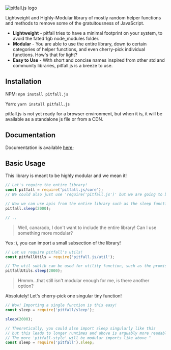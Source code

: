 ![pitfall.js logo](https://imgur.com/eqMsOvi.png)

Lightweight and Highly-Modular library of mostly random helper functions and methods to remove some of the gratuitousness of JavaScript.

* **Lightweight** - pitfall tries to have a minimal footprint on your system, to avoid the fated 1gb node_modules folder.
* **Modular** - You are able to use the entire library, down to certain categories of helper functions, and even cherry-pick individual functions. How's that for light?
* **Easy to Use** - With short and concise names inspired from other std and community libraries, pitfall.js is a breeze to use.

## Installation

NPM: `npm install pitfall.js`

Yarn: `yarn install pitfall.js`

pitfall.js is not yet ready for a browser environment, but when it is, it will be available as a standalone js file or from a CDN.

## Documentation

Documentation is available [here](https://canarado.github.io/pitfall.js/);

## Basic Usage

This library is meant to be highly modular and we mean it!

```js
// Let's require the entire library!
const pitfall = require('pitfall.js/core');
// We could also just use 'require('pitfall.js')' but we are going to be concise for the sake of this example

// Now we can use apis from the entire library such as the sleep function
pitfall.sleep(2000);

// ..
```

> Well, canarado, I don't want to include the entire library! Can I use something more modular?

Yes :), you can import a small subsection of the library!
```js
// Let us require pitfall's utils!
const pitfallUtils = require('pitfall.js/util');

// The util sublib can be used for utility function, such as the promise-based sleep function!
pitfallUtils.sleep(2000);
```

> Hmmm...that still isn't modular enough for me, is there another option?

Absolutely! Let's cherry-pick one singular tiny function!
```js
// Wow! Importing a single function is this easy!
const sleep = require('pitfall/sleep');

sleep(2000);

// Theoretically, you could also import sleep singularly like this
// but this leads to longer runtimes and above is arguably more readable.
// The more 'pitfall-style' will be modular imports like above ^
const sleep = require('pitfall').sleep;
```